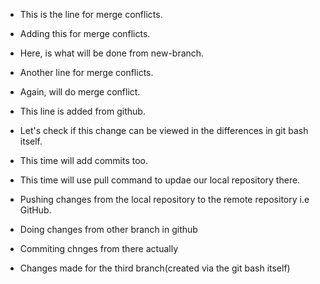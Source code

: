 - This is the line for merge conflicts.

- Adding this for merge conflicts.

- Here, is what will be done from new-branch.
- Another line for merge conflicts.

- Again, will do merge conflict.

- This line is added from github.

- Let's check if this change can be viewed in the differences in git bash itself.

- This time will add commits too.
- This time will use pull command to updae our local repository there.

- Pushing changes from the local repository to the remote repository i.e GitHub.

- Doing changes from other branch in github

- Commiting chnges from there actually

- Changes made for the third branch(created via the git bash itself)